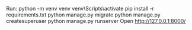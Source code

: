 ﻿Run:
python -m venv venv
venv\Scripts\activate
pip install -r requirements.txt
python manage.py migrate
python manage.py createsuperuser
python manage.py runserver
Open http://127.0.0.1:8000/
